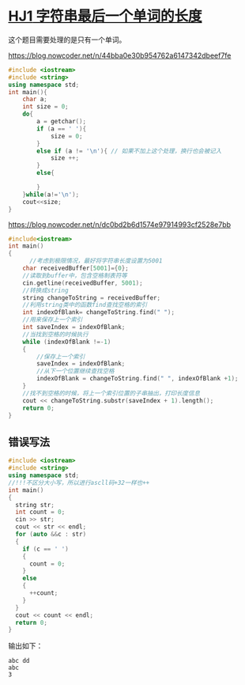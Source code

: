 # [**HJ1** **字符串最后一个单词的长度**](https://www.nowcoder.com/practice/8c949ea5f36f422594b306a2300315da?tpId=37&tqId=21224&rp=1&ru=/ta/huawei&qru=/ta/huawei&difficulty=&judgeStatus=&tags=/question-ranking)

这个题目需要处理的是只有一个单词。



https://blog.nowcoder.net/n/44bba0e30b954762a6147342dbeef7fe

```c++
#include <iostream>
#include <string>
using namespace std;
int main(){
    char a;
    int size = 0;
    do{
        a = getchar();
        if (a == ' '){
            size = 0;
        }
        else if (a != '\n'){ // 如果不加上这个处理，换行也会被记入
            size ++;
        }
        else{

        }
    }while(a!='\n');
    cout<<size;
}
```



https://blog.nowcoder.net/n/dc0bd2b6d1574e97914993cf2528e7bb

```c++
#include<iostream>
int main()
{
	  //考虑到极限情况，最好将字符串长度设置为5001
    char receivedBuffer[5001]={0};
    //读取到buffer中，包含空格制表符等
    cin.getline(receivedBuffer, 5001);
    //转换成string
    string changeToString = receivedBuffer;
    //利用string类中的函数find查找空格的索引
    int indexOfBlank= changeToString.find(" ");
    //用来保存上一个索引
    int saveIndex = indexOfBlank;
    //当找到空格的时候执行
    while (indexOfBlank !=-1)
    {
    	//保存上一个索引
        saveIndex = indexOfBlank;
        //从下一个位置继续查找空格
        indexOfBlank = changeToString.find(" ", indexOfBlank +1);
    }
    //找不到空格的时候，将上一个索引位置的子串抽出，打印长度信息
    cout << changeToString.substr(saveIndex + 1).length();
    return 0;
}

```



## 错误写法

```c++
#include <iostream>
#include <string>
using namespace std;
//!!!不区分大小写，所以进行ascll码+32一样也++
int main()
{
  string str;
  int count = 0;
  cin >> str;
  cout << str << endl;
  for (auto &&c : str)
  {
    if (c == ' ')
    {
      count = 0;
    }
    else
    {
      ++count;
    }
  }
  cout << count << endl;
  return 0;
}
```

输出如下：

```
abc dd
abc
3
```

